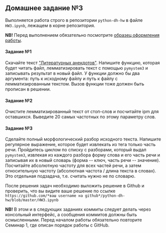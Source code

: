 ## Домашнее задание №3

Выполняется работа строго в репозитории `python-dh-hw` в файле `HW3.ipynb`, лежащем в корне репозитория. 

**NB!** Перед выполнением обязательно посмотрите [образец оформления работы](https://github.com/ancatmara/python-for-dh/blob/master/Homeworks/HW-1.ipynb).

#### Задание №1 

Скачайте текст ["Литературных анекдотов"](https://github.com/ancatmara/python-for-dh/blob/master/Classes/9-10/literary_anecdotes.txt). 
Напишите функцию, которая будет читать файл, лемматизировать текст с помощью `pymystem3` и записывать результат в новый файл. 
У функции должно бы два аргумента: путь к исходному файлу и путь к файлу с лемматизированным текстом. Вызов функции тоже должен быть прописан в решении.

#### Задание №2
Очистите лемматизированный текст от стоп-слов и посчитайте ipm для оставшихся. Выведите 20 самых частотных по этому параметру слов.

#### Задание №3
Сделайте полный морфологический разбор исходного текста. Напишите регулярное выражение, которое будет извлекать из тега только часть речи.
Пройдитесь циклом по списку с разборами, который выдал `pymystem3`, извлекая из каждого разбора форму слова и его часть речи и записывая их в новый словарь (форма -- ключ, часть речи -- значение).
Посчитайте абсолютную частоту для всех частей речи, а затем относительную частоту (абсолютная частота / длина текста в словах). Это отдельная подзадача, т.е. считать нужно не по словарю.

После решения задач необходимо выложить решение в Github и проверить, что вы видите ваше решение по ссылке ```https://github.com/*ваш username на github*/python-dh-hw/blob/master/HW3.ipynb```

**NB!** В этом и в следующих заданиях коммиты следует делать через консольный интерфейс, а сообщения коммитов должны быть осмысленными. Перед началом работы обязательно повторите Cеминар 1, где описан порядок работы с GitHub.
